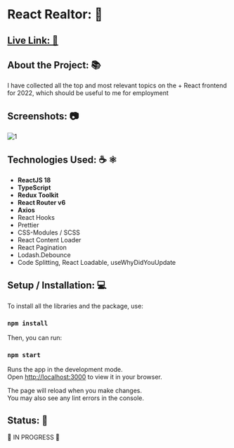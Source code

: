 # React Realtor: 🍕

## [Live Link: 🔗](http://nextjs-estate-app.vercel.app/)

## About the Project: 📚
I have collected all the top and most relevant topics on the + React frontend for 2022, which should be useful to me for employment

## Screenshots: 📷
![1](https://i.imgupx.com/kRUhQfoR/screenshot_app.png)

## Technologies Used: ☕️ ⚛️
- **ReactJS 18**
- **TypeScript**
- **Redux Toolkit**
- **React Router v6**
- **Axios**
- React Hooks
- Prettier
- CSS-Modules / SCSS
- React Content Loader
- React Pagination
- Lodash.Debounce
- Code Splitting, React Loadable, useWhyDidYouUpdate

## Setup / Installation: 💻
To install all the libraries and the package, use:

### `npm install`

Then, you can run:

### `npm start`

Runs the app in the development mode.\
Open [http://localhost:3000](http://localhost:3000) to view it in your browser.

The page will reload when you make changes.\
You may also see any lint errors in the console.

## Status: 📶
🔄 IN PROGRESS 🔄
